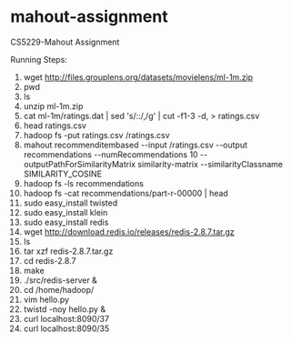 # mahout-assignment
CS5229-Mahout Assignment

Running Steps:

1. wget http://files.grouplens.org/datasets/movielens/ml-1m.zip
2. pwd
3. ls
4. unzip ml-1m.zip
5. cat ml-1m/ratings.dat | sed 's/::/,/g' | cut -f1-3 -d, > ratings.csv
6. head ratings.csv
7. hadoop fs -put ratings.csv /ratings.csv
8. mahout recommenditembased --input /ratings.csv --output recommendations --numRecommendations 10 --outputPathForSimilarityMatrix similarity-matrix --similarityClassname SIMILARITY_COSINE
9. hadoop fs -ls recommendations
10. hadoop fs -cat recommendations/part-r-00000 | head
11. sudo easy_install twisted
12. sudo easy_install klein
13. sudo easy_install redis
14. wget http://download.redis.io/releases/redis-2.8.7.tar.gz
15. ls
16. tar xzf redis-2.8.7.tar.gz
17. cd redis-2.8.7
18. make
19. ./src/redis-server &
20. cd /home/hadoop/
21. vim hello.py
22. twistd -noy hello.py &
23. curl localhost:8090/37
24. curl localhost:8090/35



